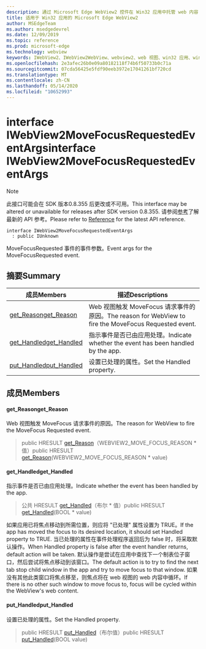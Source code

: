 ```yaml
---
description: 通过 Microsoft Edge WebView2 控件在 Win32 应用中托管 web 内容
title: 适用于 Win32 应用的 Microsoft Edge WebView2
author: MSEdgeTeam
ms.author: msedgedevrel
ms.date: 12/09/2019
ms.topic: reference
ms.prod: microsoft-edge
ms.technology: webview
keywords: IWebView2、IWebView2WebView、webview2、web 视图、win32 应用、win32、edge
ms.openlocfilehash: 2e3afec26b0e09a80182118f74b6f50733b0c71a
ms.sourcegitcommit: 07cda56425e5fdf90eeb3972e17041261bf720cd
ms.translationtype: MT
ms.contentlocale: zh-CN
ms.lasthandoff: 05/14/2020
ms.locfileid: "10652993"
---
```

# <span data-ttu-id="bc6fa-104">interface IWebView2MoveFocusRequestedEventArgs</span><span class="sxs-lookup"><span data-stu-id="bc6fa-104">interface IWebView2MoveFocusRequestedEventArgs</span></span> 

> [!NOTE]
> <span data-ttu-id="bc6fa-105">此接口可能会在 SDK 版本0.8.355 后更改或不可用。</span><span class="sxs-lookup"><span data-stu-id="bc6fa-105">This interface may be altered or unavailable for releases after SDK version 0.8.355.</span></span> <span data-ttu-id="bc6fa-106">请参阅[参考](../../../webview2-api-reference.md)了解最新的 API 参考。</span><span class="sxs-lookup"><span data-stu-id="bc6fa-106">Please refer to [Reference](../../../webview2-api-reference.md) for the latest API reference.</span></span>

```
interface IWebView2MoveFocusRequestedEventArgs
  : public IUnknown
```

<span data-ttu-id="bc6fa-107">MoveFocusRequested 事件的事件参数。</span><span class="sxs-lookup"><span data-stu-id="bc6fa-107">Event args for the MoveFocusRequested event.</span></span>

## <span data-ttu-id="bc6fa-108">摘要</span><span class="sxs-lookup"><span data-stu-id="bc6fa-108">Summary</span></span>

 <span data-ttu-id="bc6fa-109">成员</span><span class="sxs-lookup"><span data-stu-id="bc6fa-109">Members</span></span>                        | <span data-ttu-id="bc6fa-110">描述</span><span class="sxs-lookup"><span data-stu-id="bc6fa-110">Descriptions</span></span>
--------------------------------|---------------------------------------------
[<span data-ttu-id="bc6fa-111">get_Reason</span><span class="sxs-lookup"><span data-stu-id="bc6fa-111">get_Reason</span></span>](#get_reason) | <span data-ttu-id="bc6fa-112">Web 视图触发 MoveFocus 请求事件的原因。</span><span class="sxs-lookup"><span data-stu-id="bc6fa-112">The reason for WebView to fire the MoveFocus Requested event.</span></span>
[<span data-ttu-id="bc6fa-113">get_Handled</span><span class="sxs-lookup"><span data-stu-id="bc6fa-113">get_Handled</span></span>](#get_handled) | <span data-ttu-id="bc6fa-114">指示事件是否已由应用处理。</span><span class="sxs-lookup"><span data-stu-id="bc6fa-114">Indicate whether the event has been handled by the app.</span></span>
[<span data-ttu-id="bc6fa-115">put_Handled</span><span class="sxs-lookup"><span data-stu-id="bc6fa-115">put_Handled</span></span>](#put_handled) | <span data-ttu-id="bc6fa-116">设置已处理的属性。</span><span class="sxs-lookup"><span data-stu-id="bc6fa-116">Set the Handled property.</span></span>

## <span data-ttu-id="bc6fa-117">成员</span><span class="sxs-lookup"><span data-stu-id="bc6fa-117">Members</span></span>

#### <span data-ttu-id="bc6fa-118">get_Reason</span><span class="sxs-lookup"><span data-stu-id="bc6fa-118">get_Reason</span></span> 

<span data-ttu-id="bc6fa-119">Web 视图触发 MoveFocus 请求事件的原因。</span><span class="sxs-lookup"><span data-stu-id="bc6fa-119">The reason for WebView to fire the MoveFocus Requested event.</span></span>

> <span data-ttu-id="bc6fa-120">public HRESULT [get_Reason](#get_reason)（WEBVIEW2_MOVE_FOCUS_REASON \* 值）</span><span class="sxs-lookup"><span data-stu-id="bc6fa-120">public HRESULT [get_Reason](#get_reason)(WEBVIEW2_MOVE_FOCUS_REASON \* value)</span></span>

#### <span data-ttu-id="bc6fa-121">get_Handled</span><span class="sxs-lookup"><span data-stu-id="bc6fa-121">get_Handled</span></span> 

<span data-ttu-id="bc6fa-122">指示事件是否已由应用处理。</span><span class="sxs-lookup"><span data-stu-id="bc6fa-122">Indicate whether the event has been handled by the app.</span></span>

> <span data-ttu-id="bc6fa-123">公共 HRESULT [get_Handled](#get_handled)（布尔 \* 值）</span><span class="sxs-lookup"><span data-stu-id="bc6fa-123">public HRESULT [get_Handled](#get_handled)(BOOL \* value)</span></span>

<span data-ttu-id="bc6fa-124">如果应用已将焦点移动到所需位置，则应将 "已处理" 属性设置为 TRUE。</span><span class="sxs-lookup"><span data-stu-id="bc6fa-124">If the app has moved the focus to its desired location, it should set Handled property to TRUE.</span></span> <span data-ttu-id="bc6fa-125">当已处理的属性在事件处理程序返回后为 false 时，将采取默认操作。</span><span class="sxs-lookup"><span data-stu-id="bc6fa-125">When Handled property is false after the event handler returns, default action will be taken.</span></span> <span data-ttu-id="bc6fa-126">默认操作是尝试在应用中查找下一个制表位子窗口，然后尝试将焦点移动到该窗口。</span><span class="sxs-lookup"><span data-stu-id="bc6fa-126">The default action is to try to find the next tab stop child window in the app and try to move focus to that window.</span></span> <span data-ttu-id="bc6fa-127">如果没有其他此类窗口将焦点移至，则焦点将在 web 视图的 web 内容中循环。</span><span class="sxs-lookup"><span data-stu-id="bc6fa-127">If there is no other such window to move focus to, focus will be cycled within the WebView's web content.</span></span>

#### <span data-ttu-id="bc6fa-128">put_Handled</span><span class="sxs-lookup"><span data-stu-id="bc6fa-128">put_Handled</span></span> 

<span data-ttu-id="bc6fa-129">设置已处理的属性。</span><span class="sxs-lookup"><span data-stu-id="bc6fa-129">Set the Handled property.</span></span>

> <span data-ttu-id="bc6fa-130">public HRESULT [put_Handled](#put_handled)（布尔值）</span><span class="sxs-lookup"><span data-stu-id="bc6fa-130">public HRESULT [put_Handled](#put_handled)(BOOL value)</span></span>

